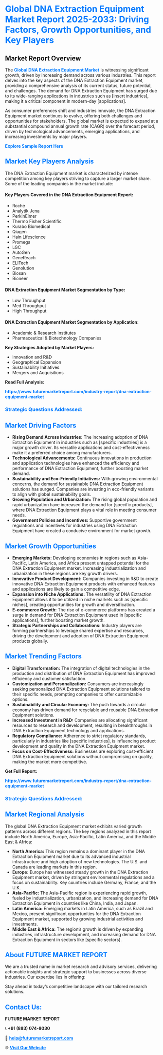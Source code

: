 <h1 style="color: #007BFF;">Global DNA Extraction Equipment Market Report 2025-2033: Driving Factors, Growth Opportunities, and Key Players</h1>

<section id="overview">
<h2>Market Report Overview</h2>
<p>The <a href="https://www.futuremarketreport.com/industry-report/dna-extraction-equipment-market" style="color: #007BFF; text-decoration: none;"><strong>Global DNA Extraction Equipment Market</strong></a> is witnessing significant growth, driven by increasing demand across various industries. This report delves into the key aspects of the DNA Extraction Equipment market, providing a comprehensive analysis of its current status, future potential, and challenges. The demand for DNA Extraction Equipment has surged due to its wide-ranging applications in industries such as [insert industries], making it a critical component in modern-day [applications].</p>
<p>As consumer preferences shift and industries innovate, the DNA Extraction Equipment market continues to evolve, offering both challenges and opportunities for stakeholders. The global market is expected to expand at a substantial compound annual growth rate (CAGR) over the forecast period, driven by technological advancements, emerging applications, and increasing investments by major players.</p>
</section>

<section id="overview">
<p><a href="https://www.futuremarketreport.com/request-sample/reportId=78182" style="color: #007BFF; text-decoration: none;"><strong>Explore Sample Report Here</strong></a></p>
</section>

<section id="key-players">
<h2 style="color: #007BFF;">Market Key Players Analysis</h2>
<p>The DNA Extraction Equipment market is characterized by intense competition among key players striving to capture a larger market share. Some of the leading companies in the market include:</p>
<h4>Key Players Covered in the DNA Extraction Equipment Report:</h4>
<ul><li>Roche</li><li>Analytik Jena</li><li>PerkinElmer</li><li>Thermo Fisher Scientific</li><li>Kurabo Biomedical</li><li>Qiagen</li><li>Hain Lifescience</li><li>Promega</li><li>LGC</li><li>AutoGen</li><li>GeneReach</li><li>ELITech</li><li>Genolution</li><li>Biosan</li><li>Bioneer</li></ul>
<h4>DNA Extraction Equipment Market Segmentation by Type:</h4>
<ul><li>Low Throughput</li><li>Med Throughput</li><li>High Throughput</li></ul>

<h4>DNA Extraction Equipment Market Segmentation by Application:</h4>
<ul><li>Academic &amp; Research Institutes</li><li>Pharmaceutical &amp; Biotechnology Companies</li></ul>
<p><strong>Key Strategies Adopted by Market Players:</strong></p>
<ul>
<li>Innovation and R&D</li>
<li>Geographical Expansion</li>
<li>Sustainability Initiatives</li>
<li>Mergers and Acquisitions</li>
</ul>
</section>

<section>
<p><strong>Read Full Analysis: </strong></p><a href="https://www.futuremarketreport.com/industry-report/dna-extraction-equipment-market" style="color: #007BFF; text-decoration: none;"><strong>https://www.futuremarketreport.com/industry-report/dna-extraction-equipment-market</strong></a>
<h3 style="color: #007BFF;">Strategic Questions Addressed:</h3>
</section>

<section id="driving-factors">
<h2 style="color: #007BFF;">Market Driving Factors</h2>
<ul>
<li><strong>Rising Demand Across Industries:</strong> The increasing adoption of DNA Extraction Equipment in industries such as [specific industries] is a major growth driver. Its versatile applications and cost-effectiveness make it a preferred choice among manufacturers.</li>
<li><strong>Technological Advancements:</strong> Continuous innovations in production and application technologies have enhanced the efficiency and performance of DNA Extraction Equipment, further boosting market demand.</li>
<li><strong>Sustainability and Eco-Friendly Initiatives:</strong> With growing environmental concerns, the demand for sustainable DNA Extraction Equipment solutions has surged. Companies are investing in eco-friendly variants to align with global sustainability goals.</li>
<li><strong>Growing Population and Urbanization:</strong> The rising global population and rapid urbanization have increased the demand for [specific products], where DNA Extraction Equipment plays a vital role in meeting consumer needs.</li>
<li><strong>Government Policies and Incentives:</strong> Supportive government regulations and incentives for industries using DNA Extraction Equipment have created a conducive environment for market growth.</li>
</ul>
</section>

<section id="growth-opportunities">
<h2 style="color: #007BFF;">Market Growth Opportunities</h2>
<ul>
<li><strong>Emerging Markets:</strong> Developing economies in regions such as Asia-Pacific, Latin America, and Africa present untapped potential for the DNA Extraction Equipment market. Increasing industrialization and urbanization in these regions are key growth drivers.</li>
<li><strong>Innovative Product Development:</strong> Companies investing in R&D to create innovative DNA Extraction Equipment products with enhanced features and applications are likely to gain a competitive edge.</li>
<li><strong>Expansion into Niche Applications:</strong> The versatility of DNA Extraction Equipment allows it to be utilized in niche markets such as [specific niches], creating opportunities for growth and diversification.</li>
<li><strong>E-commerce Growth:</strong> The rise of e-commerce platforms has created a surge in demand for DNA Extraction Equipment used in [specific applications], further boosting market growth.</li>
<li><strong>Strategic Partnerships and Collaborations:</strong> Industry players are forming partnerships to leverage shared expertise and resources, driving the development and adoption of DNA Extraction Equipment products globally.</li>
</ul>
</section>

<section id="trending-factors">
<h2 style="color: #007BFF;">Market Trending Factors</h2>
<ul>
<li><strong>Digital Transformation:</strong> The integration of digital technologies in the production and distribution of DNA Extraction Equipment has improved efficiency and customer satisfaction.</li>
<li><strong>Customization and Personalization:</strong> Consumers are increasingly seeking personalized DNA Extraction Equipment solutions tailored to their specific needs, prompting companies to offer customizable options.</li>
<li><strong>Sustainability and Circular Economy:</strong> The push towards a circular economy has driven demand for recyclable and reusable DNA Extraction Equipment solutions.</li>
<li><strong>Increased Investment in R&D:</strong> Companies are allocating significant resources to research and development, resulting in breakthroughs in DNA Extraction Equipment technology and applications.</li>
<li><strong>Regulatory Compliance:</strong> Adherence to strict regulatory standards, particularly in industries like [specific industries], is influencing product development and quality in the DNA Extraction Equipment market.</li>
<li><strong>Focus on Cost-Effectiveness:</strong> Businesses are exploring cost-efficient DNA Extraction Equipment solutions without compromising on quality, making the market more competitive.</li>
</ul>
</section>

<section>
<p><strong>Get Full Report: </strong></p><a href="https://www.futuremarketreport.com/industry-report/dna-extraction-equipment-market" style="color: #007BFF; text-decoration: none;"><strong>https://www.futuremarketreport.com/industry-report/dna-extraction-equipment-market</strong></a>
<h3 style="color: #007BFF;">Strategic Questions Addressed:</h3>
</section>


<section id="regional-analysis">
<h2 style="color: #007BFF;">Market Regional Analysis</h2>
<p>The global DNA Extraction Equipment market exhibits varied growth patterns across different regions. The key regions analyzed in this report include North America, Europe, Asia-Pacific, Latin America, and the Middle East & Africa:</p>
<ul>
<li><strong>North America:</strong> This region remains a dominant player in the DNA Extraction Equipment market due to its advanced industrial infrastructure and high adoption of new technologies. The U.S. and Canada are leading markets in this region.</li>
<li><strong>Europe:</strong> Europe has witnessed steady growth in the DNA Extraction Equipment market, driven by stringent environmental regulations and a focus on sustainability. Key countries include Germany, France, and the U.K.</li>
<li><strong>Asia-Pacific:</strong> The Asia-Pacific region is experiencing rapid growth, fueled by industrialization, urbanization, and increasing demand for DNA Extraction Equipment in countries like China, India, and Japan.</li>
<li><strong>Latin America:</strong> Emerging markets in Latin America, such as Brazil and Mexico, present significant opportunities for the DNA Extraction Equipment market, supported by growing industrial activities and investments.</li>
<li><strong>Middle East & Africa:</strong> The region’s growth is driven by expanding industries, infrastructure development, and increasing demand for DNA Extraction Equipment in sectors like [specific sectors].</li>
</ul>
</section>

<footer>
<h2 style="color: #007BFF;">About FUTURE MARKET REPORT</h2>
<p>We are a trusted name in market research and advisory services, delivering actionable insights and strategic support to businesses across diverse industries. Our expertise lies in offering:</p>

<p>Stay ahead in today’s competitive landscape with our tailored research solutions.</p>

<h2 style="color: #007BFF;">Contact Us:</h2>
<p><strong>FUTURE MARKET REPORT</strong></p>
<p>📞 <strong>+91 (883) 074-8030</strong></p>
<p>📧 <strong><a href="mailto:help@futuremarketreport.com" style="color: #007BFF;">help@futuremarketreport.com</a></strong></p>
<p>🌐 <strong><a href="https://www.futuremarketreport.com/" style="color: #007BFF;">Visit Our Website</a></strong></p>
</footer>